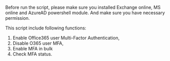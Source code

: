 Before run the script, please make sure you installed Exchange online, MS online and AzureAD powershell module. And make sure you have necessary permission.

This script include following functions: 
1. Enable Office365 user Multi-Factor Authentication, 
2. Disable O365 user MFA, 
3. Enable MFA in bulk 
4. Check MFA status.
